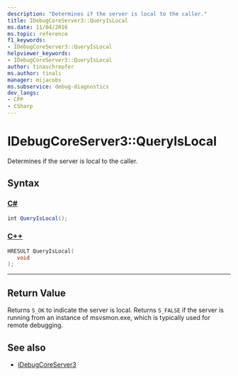 ```yaml
---
description: "Determines if the server is local to the caller."
title: IDebugCoreServer3::QueryIsLocal
ms.date: 11/04/2016
ms.topic: reference
f1_keywords:
- IDebugCoreServer3::QueryIsLocal
helpviewer_keywords:
- IDebugCoreServer3::QueryIsLocal
author: tinaschrepfer
ms.author: tinali
manager: mijacobs
ms.subservice: debug-diagnostics
dev_langs:
- CPP
- CSharp
---
```

# IDebugCoreServer3::QueryIsLocal

Determines if the server is local to the caller.

## Syntax

### [C#](#tab/csharp)
```csharp
int QueryIsLocal();
```
### [C++](#tab/cpp)
```cpp
HRESULT QueryIsLocal(
   void
);
```
---

## Return Value
 Returns `S_OK` to indicate the server is local. Returns `S_FALSE` if the server is running from an instance of msvsmon.exe, which is typically used for remote debugging.

## See also
- [IDebugCoreServer3](../../../extensibility/debugger/reference/idebugcoreserver3.md)
